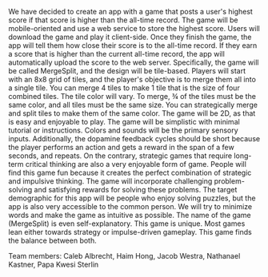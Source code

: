 We have decided to create an app with a game that posts a user's highest score if that score is higher than the all-time record. The game will be mobile-oriented and use a web service to store the highest score. Users will download the game and play it client-side. Once they finish the game, the app will tell them how close their score is to the all-time record. If they earn a score that is higher than the current all-time record, the app will automatically upload the score to the web server.
Specifically, the game will be called MergeSplit, and the design will be tile-based. Players will start with an 8x8 grid of tiles, and the player's objective is to merge them all into a single tile. You can merge 4 tiles to make 1 tile that is the size of four combined tiles. The tile color will vary. To merge, ¾ of the tiles must be the same color, and all tiles must be the same size. You can strategically merge and split tiles to make them of the same color.
The game will be 2D, as that is easy and enjoyable to play. The game will be simplistic with minimal tutorial or instructions. Colors and sounds will be the primary sensory inputs. Additionally, the dopamine feedback cycles should be short because the player performs an action and gets a reward in the span of a few seconds, and repeats. On the contrary, strategic games that require long-term critical thinking are also a very enjoyable form of game. 
People will find this game fun because it creates the perfect combination of strategic and impulsive thinking. The game will incorporate challenging problem-solving and satisfying rewards for solving these problems.
The target demographic for this app will be people who enjoy solving puzzles, but the app is also very accessible to the common person. We will try to minimize words and make the game as intuitive as possible. The name of the game (MergeSplit) is even self-explanatory.
This game is unique. Most games lean either towards strategy or impulse-driven gameplay. This game finds the balance between both.
 
Team members: Caleb Albrecht, Haim Hong, Jacob Westra, Nathanael Kastner, Papa Kwesi Sterlin
